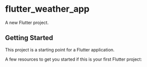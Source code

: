 # flutter_weather_app

A new Flutter project.

## Getting Started

This project is a starting point for a Flutter application.

A few resources to get you started if this is your first Flutter project:
